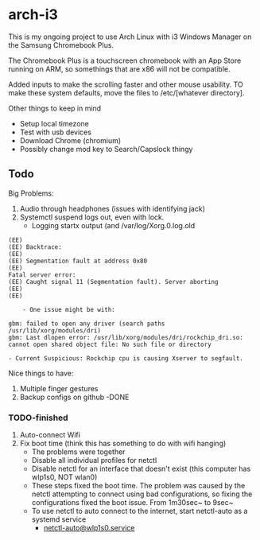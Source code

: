 # arch-i3

This is my ongoing project to use Arch Linux with i3 Windows Manager on the Samsung Chromebook Plus.

The Chromebook Plus is a touchscreen chromebook with an App Store running on ARM, so somethings that are x86 will not be compatible.

Added inputs to make the scrolling faster and other mouse usability. TO make these system defaults, move the files to /etc/[whatever directory].

Other things to keep in mind
- Setup local timezone
- Test with usb devices
- Download Chrome (chromium)
- Possibly change mod key to Search/Capslock thingy

## Todo

Big Problems:
1. Audio through headphones (issues with identifying jack)
2. Systemctl suspend logs out, even with lock.
	- Logging startx output (and /var/log/Xorg.0.log.old
```
(EE) 
(EE) Backtrace:
(EE) 
(EE) Segmentation fault at address 0x80
(EE) 
Fatal server error:
(EE) Caught signal 11 (Segmentation fault). Server aborting
(EE) 
(EE) 
```
		- One issue might be with: 
```
gbm: failed to open any driver (search paths /usr/lib/xorg/modules/dri)
gbm: Last dlopen error: /usr/lib/xorg/modules/dri/rockchip_dri.so: cannot open shared object file: No such file or directory
```
	- Current Suspicious: Rockchip cpu is causing Xserver to segfault.

Nice things to have:
1. Multiple finger gestures
2. Backup configs on github -DONE

### TODO-finished
1. Auto-connect Wifi 
2. Fix boot time (think this has something to do with wifi hanging)
	- The problems were together
	- Disable all individual profiles for netctl
	- Disable netctl for an interface that doesn't exist (this computer has wlp1s0, NOT wlan0)
	- These steps fixed the boot time. The problem was caused by the netctl attempting to connect using bad configurations, so fixing the configurations fixed the boot issue. From 1m30sec~ to 9sec~
	- To use netctl to auto connect to the internet, start netctl-auto as a systemd service
		- netctl-auto@wlp1s0.service


